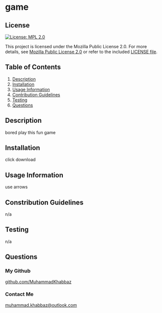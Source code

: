 # game
## License

[![License: MPL 2.0](https://img.shields.io/badge/License-MPL_2.0-brightgreen.svg)](https://opensource.org/licenses/MPL-2.0)

This project is licensed under the Mozilla Public License 2.0. For more details, see [Mozilla Public License 2.0](https://opensource.org/license/mpl-2-0/) or refer to the included [LICENSE file](./LICENSE).

  

## Table of Contents
1. [Description](#description) 
2. [Installation](#installation)
3. [Usage Information](#usage-information)
4. [Contribution Guidelines](#contribution-guidelines)
5. [Testing](#testing)
6. [Questions](#questions)
## Description
bored play this fun game
## Installation
click download
## Usage Information
use arrows
## Constribution Guidelines
n/a
## Testing
n/a
## Questions
### My Github
[github.com/MuhammadKhabbaz](https://github.com/MuhammadKhabbaz)
### Contact Me
muhammad.khabbaz@outlook.com
